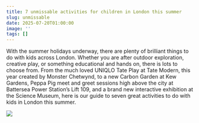 ```yaml
---
title: 7 unmissable activities for children in London this summer
slug: unmissable
date: 2025-07-20T01:00:00
image: ''
tags: []
---
```

With the summer holidays underway, there are plenty of brilliant things to do with kids across London. Whether you are after outdoor exploration, creative play, or something educational and hands on, there is lots to choose from. From the much loved UNIQLO Tate Play at Tate Modern, this year created by Monster Chetwynd, to a new Carbon Garden at Kew Gardens, Peppa Pig meet and greet sessions high above the city at Battersea Power Station’s Lift 109, and a brand new interactive exhibition at the Science Museum, here is our guide to seven great activities to do with kids in London this summer.

![](/uploads/IMG_6008.jpg)
